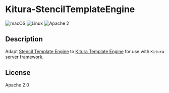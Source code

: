 # Kitura-StencilTemplateEngine
![macOS](https://img.shields.io/badge/os-macOS-green.svg?style=flat)
![Linux](https://img.shields.io/badge/os-linux-green.svg?style=flat)
![Apache 2](https://img.shields.io/badge/license-Apache2-blue.svg?style=flat)

## Description
Adapt [Stencil Template Engine](https://github.com/kylef/Stencil) to [Kitura Template Engine](https://github.com/IBM-Swift/Kitura-TemplateEngine.git) for use with `Kitura` server framework.

## License
Apache 2.0

